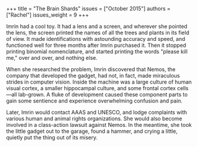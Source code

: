 +++
title = "The Brain Shards"
issues = ["October 2015"]
authors = ["Rachel"]
issues_weight = 9
+++

Imrin had a cool toy. It had a lens and a screen, and wherever she pointed the lens, the screen printed the names of all the trees and plants in its field of view. It made identifications with astounding accuracy and speed, and functioned well for three months after Imrin purchased it. Then it stopped printing binomial nomenclature, and started printing the words "please kill me," over and over, and nothing else.

When she researched the problem, Imrin discovered that Nemos, the company that developed the gadget, had not, in fact, made miraculous strides in computer vision. Inside the machine was a large culture of human visual cortex, a smaller hippocampal culture, and some frontal cortex cells—all lab-grown. A fluke of development caused these component parts to gain some sentience and experience overwhelming confusion and pain.

Later, Imrin would contact AAAS and UNESCO, and lodge complaints with various human and animal rights organizations. She would also become involved in a class-action lawsuit against Nemos. In the meantime, she took the little gadget out to the garage, found a hammer, and crying a little, quietly put the thing out of its misery.
